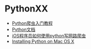 PythonXX
==================
* [Python爬虫入门教程](http://blog.csdn.net/column/details/why-bug.html)
* [Python文档](http://corepython.com)
* [iOS程序员如何使用python写网路爬虫](http://www.jianshu.com/p/b87413a9307e)  
* [Installing Python on Mac OS X](http://docs.python-guide.org/en/latest/starting/install/osx/)
